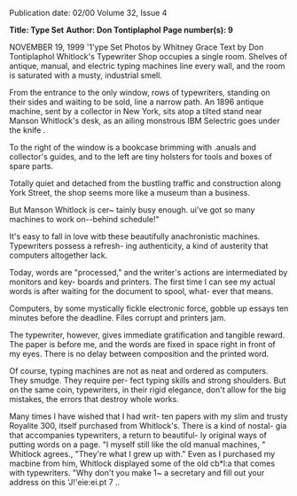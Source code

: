 Publication date: 02/00
Volume 32, Issue 4

**Title: Type Set**
**Author: Don Tontiplaphol**
**Page number(s): 9**

NOVEMBER 19, 1999 
'1'ype Set 
Photos by Whitney Grace 
Text by Don Tontiplaphol 
Whitlock's Typewriter Shop occupies a single room. 
Shelves of antique, manual, and electric typing machines 
line every wall, and the room is saturated with a 
musty, industrial smell. 

From the entrance to the only 
window, rows of typewriters, standing on their sides and 
waiting to be sold, line a narrow path. 
An 1896 
antique machine, sent by a collector in New York, sits 
atop a tilted stand near Manson Whitlock's desk, as an 
ailing monstrous IBM Selectric goes under the knife . 

To the right of the window is a bookcase brimming with 
.anuals and collector's guides, and to the left are 
tiny holsters for tools and boxes of spare parts. 

Totally quiet and detached from the bustling traffic and 
construction along York Street, the shop seems more like 
a museum than a business. 

But Manson Whitlock is cer~ 
tainly busy enough. 
ui've got so many machines to work 
on--behind schedule!" 

It's easy to fall in love witb these beautifully 
anachronistic machines. 
Typewriters possess a refresh-
ing authenticity, a kind of austerity that computers 
altogether lack. 

Today, words are "processed," and the 
writer's actions are intermediated by monitors and key-
boards and printers. 
The first time I can see my actual 
words is after waiting for the document to spool, what-
ever that means. 

Computers, by some mystically fickle 
electronic force, gobble up essays ten minutes before 
the deadline. 
Files corrupt and printers jam. 

The typewriter, however, gives immediate gratification 
and tangible reward. 
The paper is before me, and the 
words are fixed in space right in front of my eyes. 
There is no delay between composition and the printed 
word. 

Of course, typing machines are not as neat and 
ordered as computers. 
They smudge. 
They require per-
fect typing skills and strong shoulders. 
But on the 
same coin, typewriters, in their rigid elegance, don't 
allow for the big mistakes, the errors that destroy 
whole works. 

Many times I have wished that I had writ-
ten papers with my slim and trusty Royalite 300, itself 
purchased from Whitlock's. 
There is a kind of nostal-
gia that accompanies typewriters, a return to beautiful-
ly original ways of putting words on a page. 
"I myself 
still like the old manual machines, " Whitlock agrees., 
"They're what I grew up with." Even as I purchased my 
macbine from him, Whitlock displayed some of the old 
cb*l:a that comes with typewriters. 
"Why don't you make 
1~ a secretary and fill out your address on this 
'J!'eie:ei.pt 7 ..